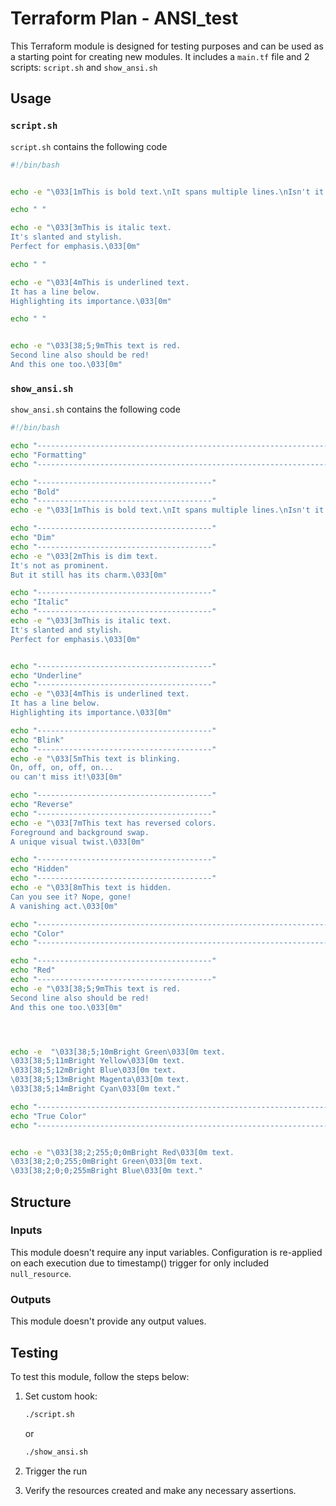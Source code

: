 # Terraform Plan - ANSI_test

This Terraform module is designed for testing purposes and can be used as a starting point for creating new modules. It includes a `main.tf` file and 2 scripts: `script.sh` and `show_ansi.sh`

## Usage

### `script.sh` 

`script.sh` contains the following code

```bash
#!/bin/bash


echo -e "\033[1mThis is bold text.\nIt spans multiple lines.\nIsn't it impressive?\033[0m"

echo " "

echo -e "\033[3mThis is italic text.
It's slanted and stylish.
Perfect for emphasis.\033[0m"

echo " "

echo -e "\033[4mThis is underlined text.
It has a line below.
Highlighting its importance.\033[0m"

echo " "


echo -e "\033[38;5;9mThis text is red.
Second line also should be red!
And this one too.\033[0m"
```
### `show_ansi.sh` 

`show_ansi.sh` contains the following code

```bash
#!/bin/bash

echo "---------------------------------------------------------------------------------------"
echo "Formatting"
echo "---------------------------------------------------------------------------------------"

echo "---------------------------------------"
echo "Bold"
echo "---------------------------------------"
echo -e "\033[1mThis is bold text.\nIt spans multiple lines.\nIsn't it impressive?\033[0m"

echo "---------------------------------------"
echo "Dim"
echo "---------------------------------------"
echo -e "\033[2mThis is dim text.
It's not as prominent.
But it still has its charm.\033[0m"

echo "---------------------------------------"
echo "Italic"
echo "---------------------------------------"
echo -e "\033[3mThis is italic text.
It's slanted and stylish.
Perfect for emphasis.\033[0m"


echo "---------------------------------------"
echo "Underline"
echo "---------------------------------------"
echo -e "\033[4mThis is underlined text.
It has a line below.
Highlighting its importance.\033[0m"

echo "---------------------------------------"
echo "Blink"
echo "---------------------------------------"
echo -e "\033[5mThis text is blinking.
On, off, on, off, on...
ou can't miss it!\033[0m"

echo "---------------------------------------"
echo "Reverse"
echo "---------------------------------------"
echo -e "\033[7mThis text has reversed colors.
Foreground and background swap.
A unique visual twist.\033[0m"

echo "---------------------------------------"
echo "Hidden"
echo "---------------------------------------"
echo -e "\033[8mThis text is hidden.
Can you see it? Nope, gone!
A vanishing act.\033[0m"

echo "---------------------------------------------------------------------------------------"
echo "Color"
echo "---------------------------------------------------------------------------------------"

echo "---------------------------------------"
echo "Red"
echo "---------------------------------------"
echo -e "\033[38;5;9mThis text is red.
Second line also should be red!
And this one too.\033[0m"




echo -e  "\033[38;5;10mBright Green\033[0m text.
\033[38;5;11mBright Yellow\033[0m text.
\033[38;5;12mBright Blue\033[0m text.
\033[38;5;13mBright Magenta\033[0m text.
\033[38;5;14mBright Cyan\033[0m text."

echo "---------------------------------------------------------------------------------------"
echo "True Color"
echo "---------------------------------------------------------------------------------------"


echo -e "\033[38;2;255;0;0mBright Red\033[0m text.
\033[38;2;0;255;0mBright Green\033[0m text.
\033[38;2;0;0;255mBright Blue\033[0m text."
```

## Structure

### Inputs

This module doesn't require any input variables. Configuration is re-applied on each execution due to timestamp() trigger for only included `null_resource`.

### Outputs

This module doesn't provide any output values.

## Testing

To test this module, follow the steps below:

1. Set custom hook:
   ```bash
   ./script.sh
   ```
   or
   ```bash
   ./show_ansi.sh
   ```

2. Trigger the run

3. Verify the resources created and make any necessary assertions.
